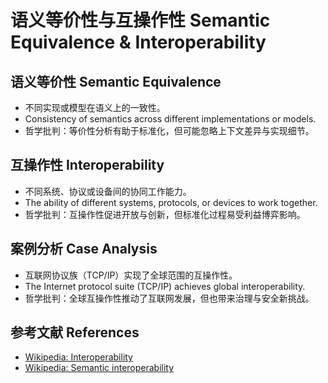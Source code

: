 # 语义等价性与互操作性 Semantic Equivalence & Interoperability

## 语义等价性 Semantic Equivalence

- 不同实现或模型在语义上的一致性。
- Consistency of semantics across different implementations or models.
- 哲学批判：等价性分析有助于标准化，但可能忽略上下文差异与实现细节。

## 互操作性 Interoperability

- 不同系统、协议或设备间的协同工作能力。
- The ability of different systems, protocols, or devices to work together.
- 哲学批判：互操作性促进开放与创新，但标准化过程易受利益博弈影响。

## 案例分析 Case Analysis

- 互联网协议族（TCP/IP）实现了全球范围的互操作性。
- The Internet protocol suite (TCP/IP) achieves global interoperability.
- 哲学批判：全球互操作性推动了互联网发展，但也带来治理与安全新挑战。

## 参考文献 References

- [Wikipedia: Interoperability](https://en.wikipedia.org/wiki/Interoperability)
- [Wikipedia: Semantic interoperability](https://en.wikipedia.org/wiki/Semantic_interoperability)
